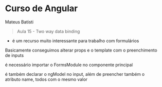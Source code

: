 # Curso de Angular
Mateus Batisti

> Aula 15 - Two way data binding

- é um recurso muito interessante para trabalho com formulários 

Basicamente conseguimos alterar props e o template com o preenchimento de inputs

é necessário importar o FormsModule no componente principal

é também declarar o ngModel no input, além de preencher também o atributo name, todos com o mesmo valor
